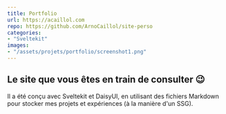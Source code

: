 ```yaml
---
title: Portfolio
url: https://acaillol.com
repo: https://github.com/ArnoCaillol/site-perso
categories:
- "Sveltekit"
images:
- "/assets/projets/portfolio/screenshot1.png"
---
```


## Le site que vous êtes en train de consulter 😉

Il a été conçu avec Sveltekit et DaisyUI, en utilisant des fichiers Markdown pour stocker mes projets et expériences (à la manière d'un SSG).